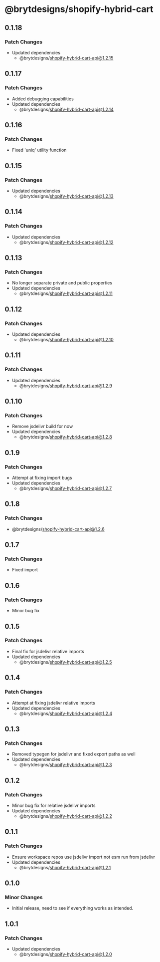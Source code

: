 # @brytdesigns/shopify-hybrid-cart

## 0.1.18

### Patch Changes

- Updated dependencies
  - @brytdesigns/shopify-hybrid-cart-api@1.2.15

## 0.1.17

### Patch Changes

- Added debugging capabilities
- Updated dependencies
  - @brytdesigns/shopify-hybrid-cart-api@1.2.14

## 0.1.16

### Patch Changes

- Fixed 'uniq' utility function

## 0.1.15

### Patch Changes

- Updated dependencies
  - @brytdesigns/shopify-hybrid-cart-api@1.2.13

## 0.1.14

### Patch Changes

- Updated dependencies
  - @brytdesigns/shopify-hybrid-cart-api@1.2.12

## 0.1.13

### Patch Changes

- No longer separate private and public properties
- Updated dependencies
  - @brytdesigns/shopify-hybrid-cart-api@1.2.11

## 0.1.12

### Patch Changes

- Updated dependencies
  - @brytdesigns/shopify-hybrid-cart-api@1.2.10

## 0.1.11

### Patch Changes

- Updated dependencies
  - @brytdesigns/shopify-hybrid-cart-api@1.2.9

## 0.1.10

### Patch Changes

- Remove jsdelivr build for now
- Updated dependencies
  - @brytdesigns/shopify-hybrid-cart-api@1.2.8

## 0.1.9

### Patch Changes

- Attempt at fixing import bugs
- Updated dependencies
  - @brytdesigns/shopify-hybrid-cart-api@1.2.7

## 0.1.8

### Patch Changes

- @brytdesigns/shopify-hybrid-cart-api@1.2.6

## 0.1.7

### Patch Changes

- Fixed import

## 0.1.6

### Patch Changes

- Minor bug fix

## 0.1.5

### Patch Changes

- Final fix for jsdelivr relative imports
- Updated dependencies
  - @brytdesigns/shopify-hybrid-cart-api@1.2.5

## 0.1.4

### Patch Changes

- Attempt at fixing jsdelivr relative imports
- Updated dependencies
  - @brytdesigns/shopify-hybrid-cart-api@1.2.4

## 0.1.3

### Patch Changes

- Removed typegen for jsdelivr and fixed export paths as well
- Updated dependencies
  - @brytdesigns/shopify-hybrid-cart-api@1.2.3

## 0.1.2

### Patch Changes

- Minor bug fix for relative jsdelivr imports
- Updated dependencies
  - @brytdesigns/shopify-hybrid-cart-api@1.2.2

## 0.1.1

### Patch Changes

- Ensure workspace repos use jsdelivr import not esm run from jsdelivr
- Updated dependencies
  - @brytdesigns/shopify-hybrid-cart-api@1.2.1

## 0.1.0

### Minor Changes

- Initial release, need to see if everything works as intended.

## 1.0.1

### Patch Changes

- Updated dependencies
  - @brytdesigns/shopify-hybrid-cart-api@1.2.0
